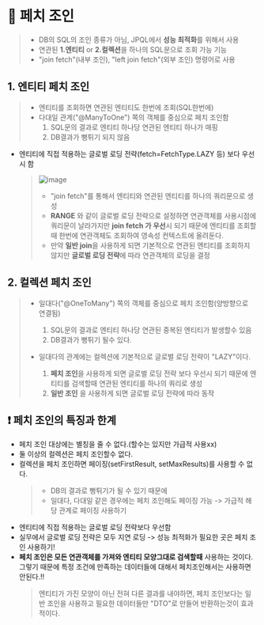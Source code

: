 📌 페치 조인
========================================
> * DB의 SQL의 조인 종류가 아님, JPQL에서 **성능 최적화**를 위해서 사용
> * 연관된 **1.엔티티** or **2.컬렉션**을 하나의 SQL문으로 조회 가능 기능
> * "join fetch"(내부 조인), "left join fetch"(외부 조인) 명령어로 사용

**1. 엔티티 페치 조인**
----------------------------
> * 엔티티를 조회하면 연관된 엔티티도 한번에 조회(SQL한번에)
> * 다대일 관계("@ManyToOne") 쪽의 객체를 중심으로 페치 조인함 
>   1. SQL문의 결과로 엔티티 하나당 연관된 엔티티 하나가 매핑 
>   2. DB결과가 뻥튀기 되지 않음

* 엔티티에 직접 적용하는 글로벌 로딩 전략(fetch=FetchType.LAZY 등) 보다 우선시 함
  > ![image](https://user-images.githubusercontent.com/96917871/179017131-978ad961-2754-4a7a-b1bf-757914bb27e8.png)
  > 
  > * "join fetch"를 통해서 엔티티와 연관된 엔티티를 하나의 쿼리문으로 생성
  > * **RANGE** 와 같이 글로벌 로딩 전략으로 설정하면 연관객체를 사용시점에 쿼리문이 날라가지만 **join fetch 가 우선**시 되기 때문에 엔티티를 조회할때 한번에 연관객체도 조회하여 영속성 컨텍스트에 올려둔다. 
  > * 만약 **일반 join**을 사용하게 되면 기본적으로 연관된 엔티티를 조회하지 않지만 **글로벌 로딩 전략**에 따라 연관객체의 로딩을 결정


**2. 컬렉션 페치 조인**
-------------------------------------
> * 일대다("@OneToMany") 쪽의 객체를 중심으로 페치 조인함(양방향으로 연결됨) 
>   1. SQL문의 결과로 엔티티 하나당 연관된 중복된 엔티티가 발생할수 있음 
>   2. DB결과가 뻥튀기 될수 있다. 
>   
> * 일대다의 관계에는 컬렉션에 기본적으로 글로벌 로딩 전략이 "LAZY"이다.
>   1. **페치 조인**을 사용하게 되면 글로벌 로딩 전략 보다 우선시 되기 때문에 엔티티를 검색할때 연관된 엔티티를 하나의 쿼리로 생성
>   2. **일반 조인** 을 사용하게 되면 글로벌 로딩 전략에 따라 동작

**❗ 페치 조인의 특징과 한계**
------------------------------------
* 페치 조인 대상에는 별칭을 줄 수 없다.(할수는 있지만 가급적 사용xx)
* 둘 이상의 컬렉션은 페치 조인할수 없다.
* 컬렉션을 페치 조인하면 페이징(setFirstResult, setMaxResults)를 사용할 수 없다.
  > * DB의 결과로 뻥튀기가 될 수 있기 때문에
  > * 일대다, 다대일 같은 경우에는 페치 조인해도 페이징 가능 -> 가급적 해당 관계로 페이징 사용하기
* 엔티티에 직접 적용하는 글로벌 로딩 전략보다 우선함
* 실무에서 글로벌 로딩 전략은 모두 지연 로딩 -> 성능 최적화가 필요한 곳은 페치 조인 사용하기!
* **페치 조인은 모든 연관객체를 가져와 엔티티 모양그대로 검색할때** 사용하는 것이다. 그렇기 때문에 특정 조건에 만족하는 데이터들에 대해서 페치조인해서는 사용하면 안된다.!! 
   > 엔티티가 가진 모양이 아닌 전혀 다른 결과를 내야하면, 페치 조인보다는 일반 조인을 사용하고 필요한 데이터들만 "DTO"로 만들어 반환하는것이 효과적이다.





